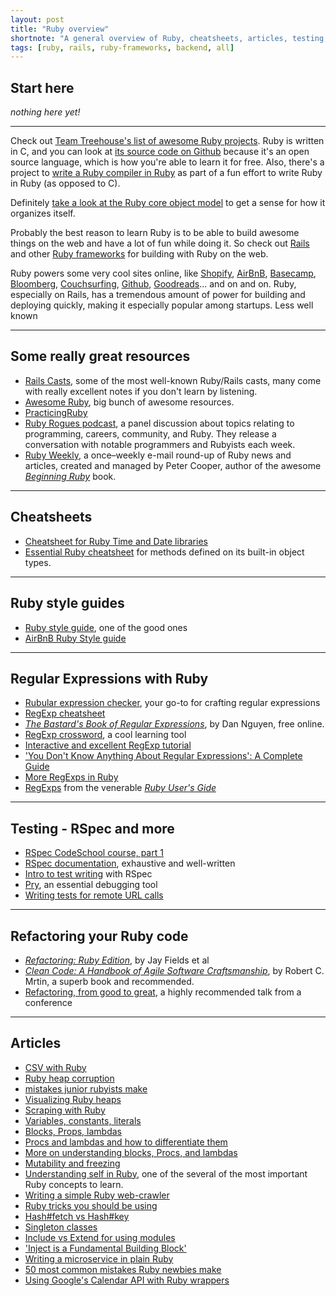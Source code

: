 ```yaml
---
layout: post
title: "Ruby overview"
shortnote: "A general overview of Ruby, cheatsheets, articles, testing, RegExps, and more."
tags: [ruby, rails, ruby-frameworks, backend, all]
---
```


## Start here
*nothing here yet!*

<hr>

Check out [Team Treehouse's list of awesome Ruby projects](http://blog.teamtreehouse.com/coolest-ruby-projects-ever  ). Ruby is written in C, and you can look at [its source code on Github](https://github.com/ruby/ruby/  ) because it's an open source language, which is how you're able to learn it for free. Also, there's a project to
[write a Ruby compiler in Ruby]( http://hokstad.com/compiler) as part of a fun effort to write Ruby in Ruby (as opposed to C).

Definitely [take a look at the Ruby core object model](https://www.gliffy.com/go/publish/5152080) to get a sense for how it organizes itself.

Probably the best reason to learn Ruby is to be able to build awesome things on the web and have a lot of fun while doing it. So check out [Rails](/tag/rails/) and other [Ruby frameworks](/tag/ruby-frameworks/) for building with
Ruby on the web.

Ruby powers some very cool sites online, like [Shopify](https://www.shopify.com/), [AirBnB](https://www.airbnb.com/), [Basecamp](https://basecamp.com/), [Bloomberg](http://www.bloomberg.com/), [Couchsurfing](https://www.couchsurfing.com/), [Github](https://github.com/), [Goodreads](https://www.goodreads.com/)... and on and on. Ruby, especially on Rails, has a tremendous amount of power for building and deploying quickly, making it especially popular among startups. Less well known
<hr>

## Some really great resources
* [Rails Casts](http://www.grok-interactive.com/podcast/ ), some of the most well-known Ruby/Rails casts, many come with really excellent notes if you don't learn by listening.  
* [Awesome Ruby](http://awesome-ruby.com/?utm_source=rubyweekly&utm_medium=email  ), big bunch of awesome resources.
* [PracticingRuby](https://www.practicingruby.com/)
* [Ruby Rogues podcast](https://devchat.tv/ruby-rogues), a panel discussion about topics relating to programming, careers, community, and Ruby. They release a conversation with notable programmers and Rubyists each week.
* [Ruby Weekly](http://rubyweekly.com/?m), a once–weekly e-mail round-up of Ruby news and articles, created and managed by Peter Cooper, author of the awesome *[Beginning Ruby](https://www.amazon.com/Beginning-Ruby-Novice-Professional-Experts/dp/1430223634)* book.

<hr>

## Cheatsheets
* [Cheatsheet for Ruby Time and Date libraries](http://idiosyncratic-ruby.com/57-what-the-time.html)
* [Essential Ruby cheatsheet](http://overapi.com/ruby) for methods defined on its built-in object types.

<hr>

## Ruby style guides
* [Ruby style guide](https://github.com/bbatsov/ruby-style-guide), one of the good ones  
* [AirBnB Ruby Style guide](https://github.com/airbnb/ruby)  

<hr>

## Regular Expressions with Ruby
* [Rubular expression checker](http://www.rubular.com/), your go-to for crafting regular expressions
* [RegExp cheatsheet](http://overapi.com/regex)
* *[The Bastard's Book of Regular Expressions](http://regex.bastardsbook.com/)*, by Dan Nguyen, free online.
* [RegExp crossword](https://regexcrossword.com/), a cool learning tool
* [Interactive and excellent RegExp tutorial](http://regexone.com/)
* ['You Don't Know Anything About Regular Expressions': A Complete Guide](http://code.tutsplus.com/tutorials/you-dont-know-anything-about-regular-expressions--net-7869)
* [More RegExps in Ruby](https://medium.com/@leighsn/verbal-expressions-in-ruby-fb8a912221e2#.79j0zoodn)
* [RegExps](http://www.rubyist.net/~slagell/ruby/regexp.html) from the venerable *[Ruby User's Gide](http://www.rubyist.net/~slagell/ruby/index.html)*

<hr>

## Testing - RSpec and more
* [RSpec CodeSchool course, part 1](http://rspec.codeschool.com/levels/1)  
* [RSpec documentation](https://www.relishapp.com/rspec/rspec-expectations/docs/built-in-matchers), exhaustive and well-written  
* [Intro to test writing](http://pragmaticstudio.com/blog/2005/3/18/ruby-learning-test-1-are-you-there-world) with RSpec
* [Pry](http://pryrepl.org/), an essential debugging tool
* [Writing tests for remote URL calls](https://github.com/Anafore/remote_tips)

<hr>

## Refactoring your Ruby code
* *[Refactoring: Ruby Edition](https://www.amazon.com/Refactoring-Ruby-Addison-Wesley-Professional/dp/0321984137)*, by Jay Fields et al  
* *[Clean Code: A Handbook of Agile Software Craftsmanship](https://www.amazon.com/Clean-Code-Handbook-Software-Craftsmanship/dp/0132350882)*, by Robert C. Mrtin, a superb book and recommended.   
* [Refactoring, from good to great](https://www.youtube.com/watch?v=DC-pQPq0acs), a highly recommended talk from a conference

<hr>

## Articles
* [CSV with Ruby](https://blog.udemy.com/ruby-csv/)  
* [Ruby heap corruption](http://webuild.envato.com/blog/tracking-down-ruby-heap-corruption/)  
* [mistakes junior rubyists make](http://jetruby.com/expertise/common-ruby-rails-mistakes-beginners-make-model-database/)
* [Visualizing Ruby heaps](https://github.com/mattbaker/ruby-heap-viz)
* [Scraping with Ruby](https://learnetto.com/blog/the-beginner-s-guide-scraping-in-ruby-cheat-sheet)  
* [Variables, constants, literals](http://www.tutorialspoint.com/ruby/ruby_variables.ht)
* [Blocks, Props, lambdas](http://awaxman11.github.io/blog/2013/08/05/what-is-the-difference-between-a-block/)  
* [Procs and lambdas and how to differentiate them](http://www.skorks.com/2010/05/ruby-procs-and-lambdas-and-the-difference-between-them/)
* [More on understanding blocks, Procs, and lambdas](http://www.reactive.io/tips/2008/12/21/understanding-ruby-blocks-procs-and-lambdas/)
* [Mutability and freezing](http://www.blackbytes.info/2016/01/ruby-mutability/)
* [Understanding self in Ruby](http://blog.honeybadger.io/ruby-self-cheat-sheet/?utm_source=rubyweekly&utm_medium=email), one of the several of the most important Ruby concepts to learn.  
* [Writing a simple Ruby web-crawler](https://rossta.net/blog/how-to-write-a-simple-web-crawler-in-ruby-revisited.html)
* [Ruby tricks you should be using](http://www.rubyinside.com/21-ruby-tricks-902.html?platform=hootsuite)
* [Hash#fetch vs Hash#key](http://devblog.avdi.org/2009/03/16/go-fetch/)
* [Singleton classes](http://www.devalot.com/articles/2008/09/ruby-singleton)
* [Include vs Extend for using modules](http://www.railstips.org/blog/archives/2009/05/15/include-vs-extend-in-ruby/)
* ['Inject is a Fundamental Building Block'](http://renderedtext.com/blog/2016/02/18/inject-is-a-fundamental-building-block/)
* [Writing a microservice in plain Ruby](https://blog.codeship.com/writing-microservice-in-ruby/?utm_source=rubyweekly&utm_medium=email)
* [50 most common mistakes Ruby newbies make](http://jetruby.com/expertise/common-ruby-rails-mistakes-beginners-make-model-database/)
* [Using Google's Calendar API with Ruby wrappers](http://readysteadycode.com/howto-access-the-google-calendar-api-with-ruby)
